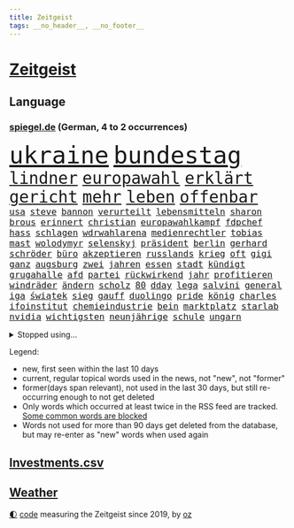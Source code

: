 ```yaml
---
title: Zeitgeist
tags: __no_header__, __no_footer__
---
```


# [Zeitgeist](https://oliz.io/zeitgeist/)

## Language

<h3><a href="https://www.spiegel.de" target="_blank">spiegel.de</a> (German, 4 to 2 occurrences)</h3>
<p style="font-family:monospace">
<span style="font-size:32pt"><a href="news_links.html#ukraine" class="current">ukraine</a></span>
<span style="font-size:32pt"><a href="news_links.html#bundestag" class="current">bundestag</a></span>
<br>
<span style="font-size:22pt"><a href="news_links.html#lindner" class="current">lindner</a></span>
<span style="font-size:22pt"><a href="news_links.html#europawahl" class="current">europawahl</a></span>
<span style="font-size:22pt"><a href="news_links.html#erklärt" class="current">erklärt</a></span>
<span style="font-size:22pt"><a href="news_links.html#gericht" class="current">gericht</a></span>
<span style="font-size:22pt"><a href="news_links.html#mehr" class="current">mehr</a></span>
<span style="font-size:22pt"><a href="news_links.html#leben" class="current">leben</a></span>
<span style="font-size:22pt"><a href="news_links.html#offenbar" class="current">offenbar</a></span>
<br>
<span style="font-size:12pt"><a href="news_links.html#usa" class="current">usa</a></span>
<span style="font-size:12pt"><a href="news_links.html#steve" class="current">steve</a></span>
<span style="font-size:12pt"><a href="news_links.html#bannon" class="current">bannon</a></span>
<span style="font-size:12pt"><a href="news_links.html#verurteilt" class="current">verurteilt</a></span>
<span style="font-size:12pt"><a href="news_links.html#lebensmitteln" class="current">lebensmitteln</a></span>
<span style="font-size:12pt"><a href="news_links.html#sharon" class="current">sharon</a></span>
<span style="font-size:12pt"><a href="news_links.html#brous" class="new">brous</a></span>
<span style="font-size:12pt"><a href="news_links.html#erinnert" class="current">erinnert</a></span>
<span style="font-size:12pt"><a href="news_links.html#christian" class="current">christian</a></span>
<span style="font-size:12pt"><a href="news_links.html#europawahlkampf" class="current">europawahlkampf</a></span>
<span style="font-size:12pt"><a href="news_links.html#fdpchef" class="current">fdpchef</a></span>
<span style="font-size:12pt"><a href="news_links.html#hass" class="current">hass</a></span>
<span style="font-size:12pt"><a href="news_links.html#schlagen" class="current">schlagen</a></span>
<span style="font-size:12pt"><a href="news_links.html#wdrwahlarena" class="new">wdrwahlarena</a></span>
<span style="font-size:12pt"><a href="news_links.html#medienrechtler" class="new">medienrechtler</a></span>
<span style="font-size:12pt"><a href="news_links.html#tobias" class="current">tobias</a></span>
<span style="font-size:12pt"><a href="news_links.html#mast" class="new">mast</a></span>
<span style="font-size:12pt"><a href="news_links.html#wolodymyr" class="current">wolodymyr</a></span>
<span style="font-size:12pt"><a href="news_links.html#selenskyj" class="current">selenskyj</a></span>
<span style="font-size:12pt"><a href="news_links.html#präsident" class="current">präsident</a></span>
<span style="font-size:12pt"><a href="news_links.html#berlin" class="current">berlin</a></span>
<span style="font-size:12pt"><a href="news_links.html#gerhard" class="current">gerhard</a></span>
<span style="font-size:12pt"><a href="news_links.html#schröder" class="current">schröder</a></span>
<span style="font-size:12pt"><a href="news_links.html#büro" class="current">büro</a></span>
<span style="font-size:12pt"><a href="news_links.html#akzeptieren" class="current">akzeptieren</a></span>
<span style="font-size:12pt"><a href="news_links.html#russlands" class="current">russlands</a></span>
<span style="font-size:12pt"><a href="news_links.html#krieg" class="current">krieg</a></span>
<span style="font-size:12pt"><a href="news_links.html#oft" class="current">oft</a></span>
<span style="font-size:12pt"><a href="news_links.html#gigi" class="current">gigi</a></span>
<span style="font-size:12pt"><a href="news_links.html#ganz" class="current">ganz</a></span>
<span style="font-size:12pt"><a href="news_links.html#augsburg" class="current">augsburg</a></span>
<span style="font-size:12pt"><a href="news_links.html#zwei" class="current">zwei</a></span>
<span style="font-size:12pt"><a href="news_links.html#jahren" class="current">jahren</a></span>
<span style="font-size:12pt"><a href="news_links.html#essen" class="current">essen</a></span>
<span style="font-size:12pt"><a href="news_links.html#stadt" class="current">stadt</a></span>
<span style="font-size:12pt"><a href="news_links.html#kündigt" class="current">kündigt</a></span>
<span style="font-size:12pt"><a href="news_links.html#grugahalle" class="new">grugahalle</a></span>
<span style="font-size:12pt"><a href="news_links.html#afd" class="current">afd</a></span>
<span style="font-size:12pt"><a href="news_links.html#partei" class="current">partei</a></span>
<span style="font-size:12pt"><a href="news_links.html#rückwirkend" class="current">rückwirkend</a></span>
<span style="font-size:12pt"><a href="news_links.html#jahr" class="current">jahr</a></span>
<span style="font-size:12pt"><a href="news_links.html#profitieren" class="current">profitieren</a></span>
<span style="font-size:12pt"><a href="news_links.html#windräder" class="current">windräder</a></span>
<span style="font-size:12pt"><a href="news_links.html#ändern" class="current">ändern</a></span>
<span style="font-size:12pt"><a href="news_links.html#scholz" class="current">scholz</a></span>
<span style="font-size:12pt"><a href="news_links.html#80" class="current">80</a></span>
<span style="font-size:12pt"><a href="news_links.html#dday" class="new">dday</a></span>
<span style="font-size:12pt"><a href="news_links.html#lega" class="new">lega</a></span>
<span style="font-size:12pt"><a href="news_links.html#salvini" class="new">salvini</a></span>
<span style="font-size:12pt"><a href="news_links.html#general" class="current">general</a></span>
<span style="font-size:12pt"><a href="news_links.html#iga" class="current">iga</a></span>
<span style="font-size:12pt"><a href="news_links.html#świątek" class="current">świątek</a></span>
<span style="font-size:12pt"><a href="news_links.html#sieg" class="current">sieg</a></span>
<span style="font-size:12pt"><a href="news_links.html#gauff" class="new">gauff</a></span>
<span style="font-size:12pt"><a href="news_links.html#duolingo" class="current">duolingo</a></span>
<span style="font-size:12pt"><a href="news_links.html#pride" class="current">pride</a></span>
<span style="font-size:12pt"><a href="news_links.html#könig" class="current">könig</a></span>
<span style="font-size:12pt"><a href="news_links.html#charles" class="current">charles</a></span>
<span style="font-size:12pt"><a href="news_links.html#ifoinstitut" class="current">ifoinstitut</a></span>
<span style="font-size:12pt"><a href="news_links.html#chemieindustrie" class="new">chemieindustrie</a></span>
<span style="font-size:12pt"><a href="news_links.html#bein" class="current">bein</a></span>
<span style="font-size:12pt"><a href="news_links.html#marktplatz" class="new">marktplatz</a></span>
<span style="font-size:12pt"><a href="news_links.html#starlab" class="new">starlab</a></span>
<span style="font-size:12pt"><a href="news_links.html#nvidia" class="current">nvidia</a></span>
<span style="font-size:12pt"><a href="news_links.html#wichtigsten" class="current">wichtigsten</a></span>
<span style="font-size:12pt"><a href="news_links.html#neunjährige" class="new">neunjährige</a></span>
<span style="font-size:12pt"><a href="news_links.html#schule" class="current">schule</a></span>
<span style="font-size:12pt"><a href="news_links.html#ungarn" class="current">ungarn</a></span>
</p>
<details>
<summary>Stopped using...</summary>
<p class="former" style="font-size:12pt">
echte(1323) generalsekretär(1323) historiker(1323) streicht(1323) rb(1322) staatschef(1322) bemüht(1321) geholfen(1321) arm(1320) flugzeuge(1320) kritisch(1320) moderne(1320) prüft(1320) 37(1319) pariser(1319) überlebte(1319) 6(1318) bremen(1318) diskussion(1318) hinweisen(1318) illegale(1318) messi(1318) pause(1318) äußern(1318) beamte(1317) gastgeber(1317) saß(1317) schickt(1317) schlimm(1317) who(1317) abstand(1316) gestrichen(1316) kochen(1316) kräftig(1316) landesregierung(1316) mainz(1316) position(1316) schalke(1316) wales(1316) einstellen(1315) forderungen(1315) menge(1315) zug(1315) 04(1314) angeklagte(1314) anspruch(1314) erzielt(1314) fahrzeuge(1314) hoher(1314) landen(1314) lehnen(1314) rainer(1314) 400(1313) 65(1313) australische(1313) diplomaten(1313) einigung(1313) kalifornien(1313) roman(1313) stoppt(1313) zeichnet(1313) ändert(1313) blieben(1312) kölner(1312) verzichtet(1312) wiederholt(1312) baby(1311) vieler(1311) härter(1310) jedenfalls(1310) minute(1310) aufruf(1309) hölle(1309) verbindet(1309) auftrag(1308) ministerpräsidentin(1308) passen(1308) bezahlt(1307) schnellen(1307) bestimmten(1306) debakel(1306) hotels(1306) truppen(1306) 600(1305) nachrichten(1305) wachstum(1305) wende(1305) jüngere(1304) zugelassen(1303) berater(1302) e(1302) feld(1302) mode(1302) gaben(1301) handel(1300) begriff(1299) ministerium(1299) polnische(1299) exporte(1298) gekauft(1298) küstenwache(1298) verantwortung(1298) einschätzung(1297) offenbart(1297) tiefen(1297) trug(1297) erfolgreichsten(1296) rechtzeitig(1296) mehrerer(1295) führenden(1294) hinten(1294) immerhin(1294) konsum(1294) bäume(1293) hängen(1292) halbe(1290) prognose(1290) hunger(1289) verständnis(1289) vfb(1289) erstochen(1288) istanbul(1288) freiwillig(1285) provoziert(1284) gefühl(1280) bewegt(1272) johannes(1270) ausweg(1244) festgesetzt(1232) lehrerin(1189) durchbruch(1091) vorsicht(1080) seither(1060) truppe(1056) vegas(1027) kollision(1020) unterdrückung(1015) befürwortet(1007) angestellten(983) world(981) irritiert(980) nfl(964) schulden(960) zeitpunkt(937) tödlichem(919) natürlich(885) lieferung(881) oligarchen(878) hinzu(860) explosionen(854) überzeugung(836) brüder(829) verantwortlichen(827) versagen(820) beschuss(809) brandenburger(802) riskant(794) lindners(788) rezession(788) ungewiss(788) organisierte(778) braunschweig(772) gewerkschaften(772) filialen(747) trocken(736) unterlag(736) weltverband(735) 79(728) japanische(721) osnabrück(702) profi(702) nationale(699) wozu(695) unentschieden(693) ängste(692) genauer(689) 16jähriger(684) namens(684) zuhause(680) verträge(672) psychischen(650) wagner(650) hoffnungsträger(646) hetze(644) hände(640) 05(633) fische(632) angezeigt(631) erzielte(624) nutzern(610) krawalle(599) lionel(597) katze(585) ausgegeben(584) carter(582) knappe(581) kohl(581) indonesien(576) beerdigt(572) familienministerin(558) paus(558) aussichten(553) gleise(552) reißen(546) wirtschaftliche(546) düster(545) pop(542) deutschlandticket(538) anscheinend(537) gesagt(531) saarlouis(531) ubahn(527) opfers(521) leblos(519) perfekten(516) konzernchef(510) day(501) spezialkräfte(498) 18jähriger(496) dieb(496) solcher(495) wand(492) temperatur(490) leistungen(486) fahrbahn(482) jason(480) berge(477) getötete(476) messe(476) startups(475) geständnis(467) angemeldet(464) läufer(462) verzögerung(462) siedlung(458) überschattet(449) stürzten(448) rivalen(446) diesjährigen(444) kaiser(444) hamilton(443) lewis(443) geklaut(439) warb(438) zukünftig(430) schließung(421) festgelegt(420) radsport(419) kommandeur(418) umsetzen(417) deutliches(416) wiedergewählt(415) khan(413) übergriff(406) geisel(404) helmut(402) 800(401) hoeneß(395) inter(394) kern(393) bundesweite(391) kolleginnen(391) eingeschlagen(389) nationalkonservative(388) trikot(388) jagen(386) fisch(385) katrin(380) explodiert(379) uli(377) schief(376) genießen(374) rad(374) arabischen(373) vorgenommen(370) kane(368) drang(367) 9(366) hamm(366) schätzen(364) prognostiziert(362) schwärmt(361) bundeshaushalt(357) sandra(350) herkunft(347) 38jähriger(344) widerstands(344) brasiliens(343) cool(343) fürth(343) greuther(343) sizilien(342) tropfen(338) ralf(336) sonntagmorgen(336) durchgreifen(331) kette(331) tusk(331) plattformen(329) schnellstmöglich(329) anderthalb(327) milliardenschweren(327) basis(325) werner(324) anteile(322) popstars(319) militäroperation(318) händen(315) randale(314) nachhaltige(311) 36(310) beschloss(310) travis(310) bodensee(309) heim(305) kooperiert(305) schlimmer(304) seele(304) vermittelt(303) einzuführen(301) aushalten(299) linnemann(299) brandmauer(298) exemplar(296) ausgetauscht(295) gerichtsverfahren(295) stützen(294) geglückt(293) britney(292) spears(292) wegovy(292) margot(290) geöffnet(288) hilferuf(288) abbau(285) boykott(285) beispiellose(282) sicherheitsrat(278) verschlechtert(278) ausnahmezustand(276) straflager(276) kandidiert(275) wahrzeichen(274) überqueren(272) negative(270) rassismusvorwürfe(270) spanischer(269) welten(269) jon(268) griffen(265) hisbollah(265) ärgert(264) rekonstruktion(263) 24jährige(261) campus(261) teslas(260) rucksack(259) disziplin(255) suv(255) ferne(253) ködern(253) topspiel(253) rückenschmerzen(251) heutzutage(249) kühne(249) antisemitischen(247) filmpreis(247) moritz(246) chile(242) kallas(242) lieferwagen(242) geradezu(241) umfragetief(241) zulauf(241) bunt(240) sardinien(240) update(240) manila(238) peinliche(238) wagnerbrüder(238) bezug(237) generationen(237) milliardenhöhe(236) ausstellung(235) massenproteste(234) nagel(234) gelobt(233) bulls(232) teslachef(230) kehrtwende(229) denver(227) geschaffen(226) ablehnung(223) erkältung(222) historikerin(221) sanierung(220) übergangen(220) nächte(219) orlando(219) südchinesischen(219) umfragewerte(219) kelce(218) jordanien(217) tabellenkeller(217) taugen(217) gewerkschafter(216) irreguläre(216) warme(216) del(215) tanzen(215) terzić(215) wütend(215) mars(214) feiertage(213) genötigt(213) geschleudert(213) central(210) höchster(210) repräsentantenhaus(210) borahansgrohe(209) betonte(208) mancherorts(205) zuschauern(205) cottbus(204) monarchie(204) ozempic(204) überraschende(204) erkenntnis(203) hakt(203) raketenangriffe(203) bundespräsidenten(202) mentale(202) hamasgeiseln(201) tränengas(201) stadien(200) bezahlkarte(199) etablieren(197) konflikten(197) reederei(197) einführung(194) gebraucht(193) großvater(193) armeechef(191) klingen(191) feststehen(190) hasst(190) düpiert(189) kommissar(189) tochterfirma(189) bonus(188) lebron(188) tabellenplatz(188) beschuldigte(187) empfehlungen(186) lernte(186) ruhen(186) südchinesisches(186) erwünscht(185) gibt’s(185) mccann(185) thailändische(185) bagdad(184) feuerpause(184) härtetest(184) innen(184) kritischer(184) überdenken(184) airports(183) süd(183) ampelpartner(182) eigenem(181) hast(181) eishockey(180) kriegstüchtig(180) nahostkrieg(180) geiselnahme(179) habecks(179) bären(178) arbeitsagentur(175) geliebt(175) joel(175) suizid(175) aufzuarbeiten(174) saal(174) torjäger(174) unterschriften(174) bundesverfassungsgerichts(173) geschenkt(173) magic(173) zurückerobert(173) abgekommen(172) cameron(172) dürr(171) jacob(171) petra(171) warnsignal(170) zugreifen(170) denke(169) janeiro(169) prägenden(169) empathie(168) ostdeutschen(168) pädagogin(168) vollzieht(168) regionalbahn(167) golden(166) helsinki(164) kopfschmerzen(164) zuschauen(164) dominator(162) großzügig(162) profiteur(162) wiederbeleben(162) argument(160) beklagen(160) erwachsen(160) kühe(160) raketenangriff(160) zugeständnisse(160) flugreisende(159) po(159) religiösen(159) adrian(158) verena(158) ausgleich(157) kriegsschiffe(157) wehrpflichtige(157) 125(156) bahnchef(156) gleichgeschlechtliche(156) rekordmeister(156) lernt(155) geschlechtsverkehr(154) trio(153) amerikas(152) fernzüge(152) handelsschiffe(152) verwandeln(152) werkzeug(152) ausgedacht(151) südosten(151) überzieht(151) konstantin(150) bundestagsvizepräsidentin(149) einsparungen(149) göringeckardt(149) konservativer(149) ostdeutsche(149) gladbach(148) lambsdorff(148) omas(148) 75000(147) grundsatzprogramm(147) japans(147) zurückgewiesen(147) jonathan(146) herstellen(145) verschenken(145) abende(144) eingezogen(143) füllen(142) münzen(142) sekeinsatz(142) verstößt(142) anwendung(141) fdpfraktionschef(141) huthis(141) schwert(141) huthiangriffe(140) huthimiliz(140) aufgebraucht(139) unbemannte(139) you(139) überragte(139) ausblick(138) könige(138) leiten(138) dienstpflicht(137) 81jährige(136) luftalarm(136) maersk(136) aussteigen(134) liege(134) abgefeuert(133) dessert(133) linien(133) misshandlung(133) heiratsantrag(132) landschaften(132) melanie(132) millionenbetrag(132) nutzungsrechte(131) 118(130) beamter(130) billigen(130) vorsatz(130) 02(129) anfrage(129) aufgedeckt(129) dazwischen(129) spacey(129) bachmut(128) erledigen(126) ruiniert(126) audi(125) phoenix(125) suns(125) wettkampf(125) mexikanische(124) vorbereiten(124) elvis(123) hauch(123) soziologin(123) flugzeugträger(122) françoise(122) homo(122) informieren(122) witze(122) eisbären(121) halbinsel(121) minus(121) ute(121) cavaliers(120) cleveland(120) geschäftsjahr(120) rekordhitze(120) abschuss(119) belangt(119) sparpläne(119) ministerien(118) wehrbeauftragte(118) anpassung(117) baltimore(117) biennale(117) japaner(117) kunstausstellung(117) nachzudenken(117) schusswaffen(117) spektakuläres(117) utah(117) 33jährige(116) himmels(116) miesen(116) erhöhte(115) partnerschaften(115) finanzsenator(113) fregatte(113) bestsellerautor(112) hilfskräfte(112) rot(112) barfuß(111) bedient(111) pünktlich(111) western(111) gosling(109) jackson(108) losgehen(108) strategisch(108) eintritt(107) kansas(107) sunaks(107) verschlingt(107) entlastungen(106) heiraten(106) übertroffen(106) angehoben(104) seniorinnen(104) trauung(104) umweg(104) vergewaltigungen(104) busse(103) leichnam(103) offizier(103) ratschlag(103) schläft(103) spitzenverdiener(103) unfair(103) wirecard(103) great(102) besetztes(101) biosprit(101) südostasien(101) ergattern(100) gesichtet(100) israelgazakriegs(100) regierungsflieger(100) erobert(99) grausamen(99) limit(99) parkinson(99) fahndung(98) ios(98) münchnern(98) ohrringe(98) strömen(98) albion(97) rechtlichen(97) vorstellig(97) bruttoinlandsprodukt(96) klauen(96) schwindel(96) trotzig(96) hallen(95) substanzen(95) todesurteil(95) vergangenes(95) anwalts(94) abgesprochen(93) großstadt(93) vereinzelte(93) internationales(92) achtzigern(91) auflösen(91) durant(91) erfolgsspur(91) frühling(91) handfeste(91) nairobi(91) prorussische(91) schienennetzes(91) swifts(91) auster(90) brot(90) geflutet(90) gäbe(90) kulturbetrieb(90) ritter(90) uiguren(90) ansonsten(89) basketballweltmeister(89) bedeutendsten(89) gestand(89) horten(89) strafverfolgung(89) absatzmarkt(88) emojis(88) katalonien(88) lucy(88) verhagelt(88) zustande(88) kleiderordnung(87) schätzt(87) zugelassenen(87) erdboden(86) gestimmt(86) irakische(86) klettern(86) rettungskräften(86) schulterschluss(86) seil(86) staatsanwaltschaften(86) teenagern(86) testosteron(86) unfähig(86) choreografie(85) erschienen(85) leistungssport(85) menschenkette(85) seltsam(85) studienanfänger(85) 17jähriger(84) jayz(84) kopfhörern(84) schuhe(84) skisport(84) stufe(84) superreichen(83) tabs(83) tobte(83) à(83) berlinerinnen(82) finnen(82) uswahlkampf(82) walz(82) westermeyer(82) ausschließt(81) frist(81) gesuchten(81) sicherheitskräften(81) westerstede(81) üppiger(81) a96(80) chiefs(80) frauengefängnis(80) kommune(80) misslingt(80) prallt(80) selbstverständlich(80) sicherheitsabkommen(80) sitze(80) syrsky(80) südwestlich(80) unbemerkt(80) usvizepräsidentin(80) wachstums(80) brittney(79) griner(79) oberbefehlshaber(79) riet(79) sechsjährigem(79) gehortet(78) herausfinden(78) prügelattacke(78) rechtspopulistischen(78) unverzichtbar(78) waffennachschub(78) bluttat(77) ohren(77) wahlkampagne(77) washingtons(77) anzunehmen(76) beurteilen(76) blitz(76) breitere(76) hereinfallen(76) jährlichen(76) patriarch(76) pragsdorf(76) reklamiert(76) titellose(76) verhältnismäßig(76) falschinformationen(75) gedenkstätte(75) oberpfalz(75) schöpft(75) superstars(75) 129(74) albanese(74) blutbad(74) generelle(74) märkten(74) terrorgruppen(74) anteilnahme(73) erfüllung(73) lokal(73) plagiatsjäger(73) berufsleben(72) dortmunds(72) ehen(72) enttäuschungen(72) kinderwunsch(72) loyalität(72) abschütteln(71) beruflich(71) gleiche(71) hanau(71) hollywoodfilmen(71) jacht(71) klebt(71) landespartei(71) mendes(71) negativlauf(71) teillegalisierung(71) umfangreiches(71) 54(70) bundesland(70) grünenveranstaltung(70) schwarzgrüne(70) schwerem(70) tauruslieferung(70) trennten(70) verfällt(70) vergleichbar(70) bernard(69) güterwaggons(69) meistertitel(69) rassemblement(69) tiefes(69) abwandern(68) aldi(68) außergewöhnliches(68) gästeblock(68) kanadischen(68) nachgehen(68) newey(68) siegesgewiss(68) strafrecht(68) videoplattform(68) zweitligapartie(68) alligator(67) eindeutig(67) genervt(67) jährt(67) kassierte(67) sexualisierter(67) verenden(67) zehnten(67) krachte(66) muslimischen(66) präsentation(66) schlechtestes(66) segeln(66) argumentierte(65) aufgelegt(65) cduministerpräsident(65) dynamo(65) esch(65) klosters(65) lizenz(65) bespuckt(64) formel1saison(64) füße(64) hilfslieferung(64) klettert(64) meistern(64) strafrechtliche(64) tvmoderator(64) hafens(63) kitchen(63) oklahoma(63) prahlte(63) preisdeckel(63) segler(63) country(62) langweilig(62) maddie(62) madeleine(62) pippi(62) rätselhafter(62) ungenutzt(62) überarbeitet(62) betonen(61) flüchtlingen(61) indirekt(61) isolation(61) kippte(61) lewinsky(61) monica(61) queens(61) verbraucherpreise(61) verwaltet(61) wirtschaftswende(61) chinataiwankonflikt(60) hazel(60) konventionen(60) agenturen(59) ermutigen(59) europarat(59) fehlten(59) fußballzweitligist(59) mobilitätswende(59) siebenjähriger(59) tschechiens(59) blamage(58) feige(58) friedhof(58) kriminalpolizei(58) manja(58) reisewarnung(58) schreiner(58) selbstbild(58) siri(58) talente(58) verkehrssenatorin(58) auswärts(57) bewohnbar(57) erfreut(57) gelsenkirchen(57) kräuter(57) schärfer(57) traumtor(57) wlan(57) anstoß(56) beliebtes(56) schmerzt(56) töteten(56) amazongründer(55) bestandsaufnahme(55) bezos(55) dümmste(54) fähig(54) gespenst(54) hosen(54) looks(54) satte(54) diktatoren(53) kleid(53) triple(53) abheben(52) auswärtigen(52) jahrelanger(52) karina(52) up(52) bürgerin(51) imageschaden(51) nsvergangenheit(51) ragte(51) raketenstart(51) schlägereien(51) verwirrung(51) zinssenkungen(51) abgelaufen(50) bedenklich(50) beigetreten(50) costar(50) pannenflieger(50) probefahrt(50) rekorde(50) rügen(50) verarbeitet(50) akku(49) orientieren(49) südfrankreich(49) box(48) ittrich(48) mysteriöses(48) schwellenländer(48) trümmer(48) wohnmobiltour(48) dissidenten(47) elektrische(47) entführt(47) stießen(47) topmanagement(47) vorstellungsgesprächen(47) geheimer(46) lola(46) ralph(46) rauchentwicklung(46) schläge(46) todesfällen(46) vertraulichen(46) allgemeinheit(45) anpassen(45) irritation(45) prahlt(45) rechtskonservative(45) sportunterricht(45) strafrechts(45) unerwarteten(45) bedrohen(44) lakers(44) leipziger(44) literaturwissenschaftlerin(44) kostenlose(43) milliardendeal(43) mögliches(43) polizeikräfte(43) spielten(43) stammende(43) verwüstungen(43) dürre(42) gartenkolumne(42) katastrophale(42) kindler(42) paars(42) patzt(42) totalschaden(42) anpfiff(41) billigplattform(41) büchern(41) havannasyndrom(41) mikrowellenwaffen(41) registrieren(41) rätselhaftes(41) usdiplomaten(41) verantwortet(41) voraussichtlich(41) ausrüster(40) einfallen(40) irrte(40) luis(40) milliardengeschäft(40) objekt(40) paket(40) 19jährigen(39) beachtet(39) schlimmsten(39) schulamt(39) sparvorgaben(39) streife(39) vehement(39) versagten(39) zukunftspläne(39) überraschender(39) 62(38) attraktiv(38) devise(38) finanzbranche(38) neandertaler(38) wasserknappheit(38) überteuert(38) 2004(37) baerbocks(37) dfbausrüsterwechsel(37) friedländer(37) reichster(37) usjustiz(37) benutzt(36) gesunder(36) kloster(36) programme(36) überrollt(36) bakterien(35) bravo(35) dunkelheit(35) durchsetzung(35) jk(35) riskanten(35) rowling(35) wachsam(35) überwältigende(35) assistentin(34) aufarbeiten(34) deuter(34) längste(34) ortlieb(34) rucksäcke(34) spezialkräne(34) verwandelt(34) werkself(34) abgesetzt(33) fußballverbands(33) jazeera(33) mitgeteilt(33) pressefreiheit(33) ärztinnen(33) anspielungen(32) aufgeregt(32) buches(32) kopenhagener(32) beharren(31) besserverdiener(31) bräuchte(31) ehrenpräsident(31) geschieht(31) technologien(31) trugen(31) volljährige(31) überwachungskamera(31) lieferengpässe(30) ländergrenzen(30) meerenge(30) quiet(30) saharastaub(30) sparkurs(30) ungesund(30) fußballliga(29) gebühr(29) mclaren(29) vorsieht(29) besatzer(28) fatale(28) formel1weltmeister(28) gewerkschaftsmitglieder(28) hautnah(28) lugert(28) queeren(28) verkraften(28) 111(27) brighton(27) gereizt(27) hove(27) kämna(27) lennard(27) teneriffa(27) terrorverdacht(27) übelkeit(27) angetrieben(26) anzugehen(26) kommandostruktur(26) orthodoxe(26) sommerlich(26) 34jährige(25) janet(25) nehammer(25) schlichterspruch(25) verprügelte(25) arbeitgeberpräsident(24) bevorsteht(24) dulger(24) ludwigsburg(24) totschlags(24) verlaufen(24) zugesetzt(24) albums(23) bewilligt(23) netflixfilm(23) neuester(23) rechtsstaats(23) verkraftet(23) andernorts(22) arabisch(22) championsleaguehalbfinale(22) schleuser(22) shows(22) binz(21) notwendigkeit(21) verspielt(21) ausfällt(20) unzureichend(20) verkraftbar(20) weber(20) wertvolles(20) 97(19) amtsgeschäfte(19) ausreicht(19) blutspur(19) eddy(19) entgeht(19) g7staaten(19) jamie(19) knife(19) rechtspopulistischer(19) unglücksstelle(19) aggression(18) handelsbeziehungen(18) sterbebett(18) äthiopien(18) be(17) krönung(17) leyens(17) peine(17) ablegen(16) aufregen(16) bewerbungsgespräche(16) doppelmord(16) spielplatz(16) tvrechte(16) medizinisch(15) parkplatz(15) seelischen(15) buchempfehlung(14) kanaren(14) klang(14) mekong(14) militärstützpunkt(14) millionenmetropole(14) nbaplayoffs(14) rettungsversuche(14) senior(14) seyfert(14) anreise(13) entthronten(13) liebeserklärung(13) motoren(13) nachfolgerin(13) oranienburg(13) unregulierten(13) verhinderte(13) angesprochen(12) brothers(12) hoeneß'(12) laurence(12) ruang(12) wahrhaben(12) wunderbaren(12) zueinander(12) angegriffenen(11) gleicher(11) herrmann(11) kehrte(11) order(11) raumschiff(11) snp(11) wahrscheinlichkeit(11)
</p>
</details>
<p>Legend:
<ul>
<li><span class="new">new</span>, first seen within the last 10 days</li>
<li><span class="current">current</span>, regular topical words used in the news, not "new", not "former"</li>
<li><span class="former">former(days span relevant)</span>, not used in the last 30 days, but still re-occurring enough to not get deleted</li>
<li>Only words which occurred at least twice in the RSS feed are tracked. <a href="language/filters.py">Some common words are blocked</a></li>
<li>Words not used for more than 90 days get deleted from the database, but may re-enter as "new" words when used again</li>
</ul>
</p>

## [Investments](investments.html)[.csv](investments.csv)

## [Weather](weather.html)

<footer>
<a href="javascript:toggleTheme()" class="nav">🌓</a>
<a href="https://github.com/ooz/zeitgeist">code</a> measuring the Zeitgeist since 2019, by <a href="https://oliz.io">oz</a>
</footer>
